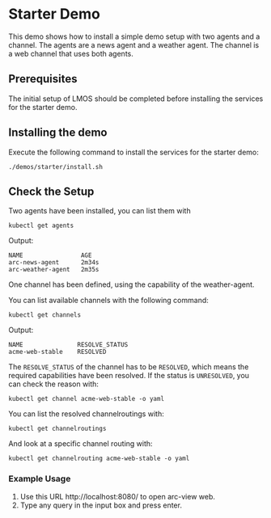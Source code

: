 # Starter Demo

This demo shows how to install a simple demo setup with two agents and a channel.
The agents are a news agent and a weather agent. The channel is a web channel that uses both agents.

## Prerequisites

The initial setup of LMOS should be completed before installing the services for the starter demo.

## Installing the demo

Execute the following command to install the services for the starter demo:
```
./demos/starter/install.sh 
```

## Check the Setup

Two agents have been installed, you can list them with 

```
kubectl get agents
```

Output:

```
NAME                AGE
arc-news-agent      2m34s
arc-weather-agent   2m35s
```

One channel has been defined, using the capability of the weather-agent.

You can list available channels with the following command:

```
kubectl get channels
```

Output:

```
NAME               RESOLVE_STATUS
acme-web-stable    RESOLVED
```

The `RESOLVE_STATUS` of the channel has to be `RESOLVED`, which means the required capabilities have been resolved.
If the status is `UNRESOLVED`, you can check the reason with: 

```
kubectl get channel acme-web-stable -o yaml
```

You can list the resolved channelroutings with:

```
kubectl get channelroutings
```

And look at a specific channel routing with:

```
kubectl get channelrouting acme-web-stable -o yaml
```

### Example Usage

1. Use this URL http://localhost:8080/ to open arc-view web.
2. Type any query in the input box and press enter.
